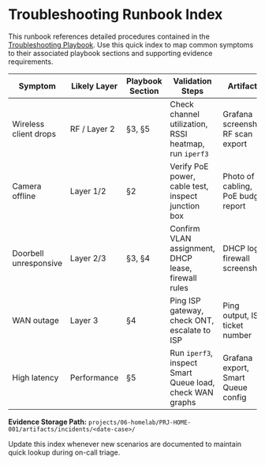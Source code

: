 # Troubleshooting Runbook Index
This runbook references detailed procedures contained in the [Troubleshooting Playbook](./troubleshooting-playbook.md). Use this quick index to map common symptoms to their associated playbook sections and supporting evidence requirements.

| Symptom | Likely Layer | Playbook Section | Validation Steps | Artifacts |
| --- | --- | --- | --- | --- |
| Wireless client drops | RF / Layer 2 | §3, §5 | Check channel utilization, RSSI heatmap, run `iperf3` | Grafana screenshot, RF scan export |
| Camera offline | Layer 1/2 | §2 | Verify PoE power, cable test, inspect junction box | Photo of cabling, PoE budget report |
| Doorbell unresponsive | Layer 2/3 | §3, §4 | Confirm VLAN assignment, DHCP lease, firewall rules | DHCP logs, firewall screenshot |
| WAN outage | Layer 3 | §4 | Ping ISP gateway, check ONT, escalate to ISP | Ping output, ISP ticket number |
| High latency | Performance | §5 | Run `iperf3`, inspect Smart Queue load, check WAN graphs | Grafana export, Smart Queue config |

**Evidence Storage Path:** `projects/06-homelab/PRJ-HOME-001/artifacts/incidents/<date-case>/`

Update this index whenever new scenarios are documented to maintain quick lookup during on-call triage.

